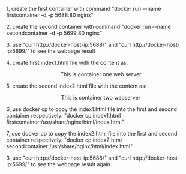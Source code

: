 1, create the first container with command "docker run --name firstcontainer -d -p 5688:80 nginx"

2, create the second container with command "docker run --name secondcontainer -d -p 5699:80 nginx"

3, use "curl http://docker-host-ip:5688/" and "curl http://docker-host-ip:5699/" to see the webpage result

4, create first index1.html file with the content as: <center>This is container one web server </center>

5, create the second index2.html file with the content as: <center>This is container two webserver </center>

6, use docker cp to copy the index1.html file into the first and second container respectively: "docker cp index1.html firstcontainer:/usr/share/nginx/html/index.html"

7, use docker cp to copy the index2.html file into the first and second container respectively: "docker cp index2.html secondcontainer:/usr/share/nginx/html/index.html"

3, use "curl http://docker-host-ip:5688/" and "curl http://docker-host-ip:5699/" to see the webpage result again.
